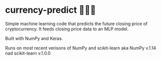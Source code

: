 # currency-predict :money_with_wings::money_with_wings::money_with_wings:
Simple machine learning code that predicts the future closing price of cryptocurrency. It feeds closing price data to an MLP model.

Built with NumPy and Keras.

Runs on most recent verisons of NumPy and scikit-learn aka NumPy v.1.14 nad scikit-learn v.1.0.0
